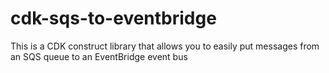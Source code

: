 # cdk-sqs-to-eventbridge

This is a CDK construct library that allows you to easily put messages from an SQS queue to an EventBridge event bus